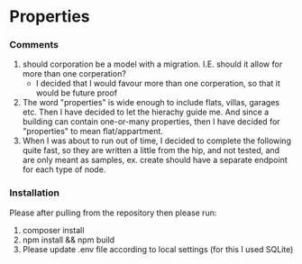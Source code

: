 Properties
=====

### Comments
1. should corporation be a model with a migration. I.E. should it allow for more than one corperation? 
   * I decided that I would favour more than one corperation, so that it would be future proof
2. The word "properties" is wide enough to include flats, villas, garages etc. Then I have decided to let the hierachy
   guide me. And since a building can contain one-or-many properties, then I have decided for "properties" to mean 
   flat/appartment.
3. When I was about to run out of time, I decided to complete the following quite fast, so they are written a little from
   the hip, and not tested, and are only meant as samples, ex. create should have a separate endpoint for each type of node.


### Installation

Please after pulling from the repository then please run:
1. composer install
2. npm install && npm build
3. Please update .env file according to local settings (for this I used SQLite)
